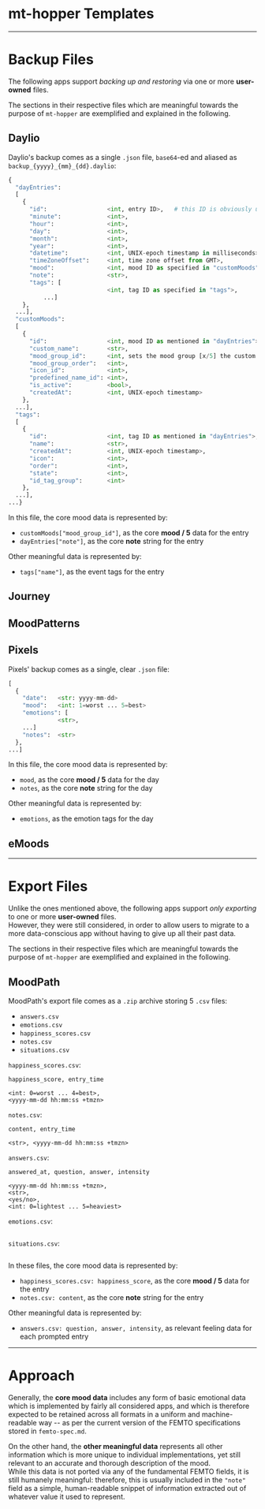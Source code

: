 # mt-hopper Templates


---

# Backup Files

The following apps support *backing up and restoring* via one or more **user-owned** files.

The sections in their respective files which are meaningful towards the purpose of `mt-hopper` are exemplified and explained in the following.


## Daylio

Daylio's backup comes as a single `.json` file, `base64`-ed and aliased as `backup_{yyyy}_{mm}_{dd}.daylio`:
```python
{
  "dayEntries":
  [
    {
      "id":                 <int, entry ID>,   # this ID is obviously unique, but not numbered chronologically or even starting from 0 or 1...
      "minute":             <int>,
      "hour":               <int>,
      "day":                <int>,
      "month":              <int>,
      "year":               <int>,
      "datetime":           <int, UNIX-epoch timestamp in milliseconds>,
      "timeZoneOffset":     <int, time zone offset from GMT>,
      "mood":               <int, mood ID as specified in "customMoods">,
      "note":               <str>,
      "tags": [
                            <int, tag ID as specified in "tags">,
          ...]
    },
  ...],
  "customMoods":
  [
    {
      "id":                 <int, mood ID as mentioned in "dayEntries">,
      "custom_name":        <str>,
      "mood_group_id":      <int, sets the mood group [x/5] the custom mood details: 1=best ... 5=worst>,
      "mood_group_order":   <int>,
      "icon_id":            <int>,
      "predefined_name_id": <int>,
      "is_active":          <bool>,
      "createdAt":          <int, UNIX-epoch timestamp>
    },
  ...],
  "tags":
  [
    {
      "id":                 <int, tag ID as mentioned in "dayEntries">,
      "name":               <str>,
      "createdAt":          <int, UNIX-epoch timestamp>,
      "icon":               <int>,
      "order":              <int>,
      "state":              <int>,
      "id_tag_group":       <int>
    },
  ...],
...}
```

In this file, the core mood data is represented by:
- `customMoods["mood_group_id"]`, as the core **mood / 5** data for the entry
- `dayEntries["note"]`, as the core **note** string for the entry

Other meaningful data is represented by:
- `tags["name"]`, as the event tags for the entry


## Journey


## MoodPatterns


## Pixels

Pixels' backup comes as a single, clear `.json` file:
```python
[
  {
    "date":   <str: yyyy-mm-dd>
    "mood":   <int: 1=worst ... 5=best>
    "emotions": [
              <str>,
    ...]
    "notes":  <str>
  },
...]
```

In this file, the core mood data is represented by:
- `mood`, as the core **mood / 5** data for the day
- `notes`, as the core **note** string for the day

Other meaningful data is represented by:
- `emotions`, as the emotion tags for the day


## eMoods



---

# Export Files

Unlike the ones mentioned above, the following apps support *only exporting* to one or more **user-owned** files.       
However, they were still considered, in order to allow users to migrate to a more data-conscious app without having to give up all their past data.

The sections in their respective files which are meaningful towards the purpose of `mt-hopper` are exemplified and explained in the following.


## MoodPath

MoodPath's export file comes as a `.zip` archive storing 5 `.csv` files:
- `answers.csv`
- `emotions.csv`
- `happiness_scores.csv`
- `notes.csv`
- `situations.csv`

`happiness_scores.csv`:
```
happiness_score, entry_time

<int: 0=worst ... 4=best>,
<yyyy-mm-dd hh:mm:ss +tmzn>
```

`notes.csv`:
```
content, entry_time

<str>, <yyyy-mm-dd hh:mm:ss +tmzn>
```

`answers.csv`:
```
answered_at, question, answer, intensity

<yyyy-mm-dd hh:mm:ss +tmzn>,
<str>,
<yes/no>,
<int: 0=lightest ... 5=heaviest>
```

`emotions.csv`:
```

```

`situations.csv`:
```

```

In these files, the core mood data is represented by:
- `happiness_scores.csv: happiness_score`, as the core **mood / 5** data for the entry
- `notes.csv: content`, as the core **note** string for the entry

Other meaningful data is represented by:
- `answers.csv: question, answer, intensity`, as relevant feeling data for each prompted entry



---

# Approach

Generally, the **core mood data** includes any form of basic emotional data which is implemented by fairly all considered apps, and which is therefore expected to be retained across all formats in a uniform and machine-readable way -- as per the current version of the FEMTO specifications stored in `femto-spec.md`.

On the other hand, the **other meaningful data** represents all other information which is more unique to individual implementations, yet still relevant to an accurate and thorough description of the mood.     
While this data is not ported via any of the fundamental FEMTO fields, it is still humanely meaningful: therefore, this is usually included in the `"note"` field as a simple, human-readable snippet of information extracted out of whatever value it used to represent.